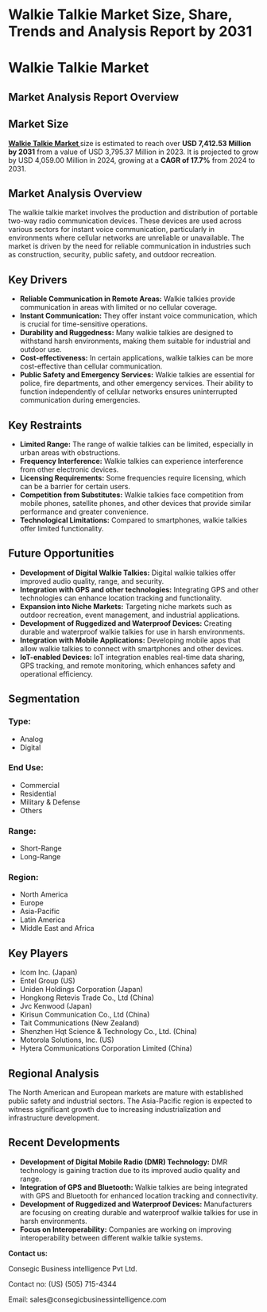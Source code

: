 # Walkie Talkie Market Size, Share, Trends and Analysis Report by 2031
# Walkie Talkie Market</h1>
<h2 class="text-xl sm:text-2xl font-semibold text-gray-600 mt-2">Market Analysis Report Overview</h2>
        </header>


<h2 class="text-2xl font-semibold text-gray-700 mb-4 pb-2 border-b-2 border-gray-200">Market Size</h2>
<p class="text-gray-600 leading-relaxed">
    <a href="https://www.consegicbusinessintelligence.com/walkie-talkie-market"><b> Walkie Talkie Market </b></a> size is estimated to reach over <strong>USD 7,412.53 Million by 2031</strong> from a value of USD 3,795.37 Million in 2023. It is projected to grow by USD 4,059.00 Million in 2024, growing at a <strong>CAGR of 17.7%</strong> from 2024 to 2031.
</p>
        </section>


<h2 class="text-2xl font-semibold text-gray-700 mb-4 pb-2 border-b-2 border-gray-200">Market Analysis Overview</h2>
<p class="text-gray-600 leading-relaxed">
    The walkie talkie market involves the production and distribution of portable two-way radio communication devices. These devices are used across various sectors for instant voice communication, particularly in environments where cellular networks are unreliable or unavailable. The market is driven by the need for reliable communication in industries such as construction, security, public safety, and outdoor recreation.
</p>
        </section>


<h2 class="text-2xl font-semibold text-gray-700 mb-4 pb-2 border-b-2 border-gray-200">Key Drivers</h2>
<ul class="list-disc list-inside space-y-2 text-gray-600 leading-relaxed">
    <li><strong>Reliable Communication in Remote Areas:</strong> Walkie talkies provide communication in areas with limited or no cellular coverage.</li>
    <li><strong>Instant Communication:</strong> They offer instant voice communication, which is crucial for time-sensitive operations.</li>
    <li><strong>Durability and Ruggedness:</strong> Many walkie talkies are designed to withstand harsh environments, making them suitable for industrial and outdoor use.</li>
    <li><strong>Cost-effectiveness:</strong> In certain applications, walkie talkies can be more cost-effective than cellular communication.</li>
    <li><strong>Public Safety and Emergency Services:</strong> Walkie talkies are essential for police, fire departments, and other emergency services. Their ability to function independently of cellular networks ensures uninterrupted communication during emergencies.</li>
</ul>
        </section>


<h2 class="text-2xl font-semibold text-gray-700 mb-4 pb-2 border-b-2 border-gray-200">Key Restraints</h2>
<ul class="list-disc list-inside space-y-2 text-gray-600 leading-relaxed">
    <li><strong>Limited Range:</strong> The range of walkie talkies can be limited, especially in urban areas with obstructions.</li>
    <li><strong>Frequency Interference:</strong> Walkie talkies can experience interference from other electronic devices.</li>
    <li><strong>Licensing Requirements:</strong> Some frequencies require licensing, which can be a barrier for certain users.</li>
    <li><strong>Competition from Substitutes:</strong> Walkie talkies face competition from mobile phones, satellite phones, and other devices that provide similar performance and greater convenience.</li>
    <li><strong>Technological Limitations:</strong> Compared to smartphones, walkie talkies offer limited functionality.</li>
</ul>
        </section>


<h2 class="text-2xl font-semibold text-gray-700 mb-4 pb-2 border-b-2 border-gray-200">Future Opportunities</h2>
<ul class="list-disc list-inside space-y-2 text-gray-600 leading-relaxed">
    <li><strong>Development of Digital Walkie Talkies:</strong> Digital walkie talkies offer improved audio quality, range, and security.</li>
    <li><strong>Integration with GPS and other technologies:</strong> Integrating GPS and other technologies can enhance location tracking and functionality.</li>
    <li><strong>Expansion into Niche Markets:</strong> Targeting niche markets such as outdoor recreation, event management, and industrial applications.</li>
    <li><strong>Development of Ruggedized and Waterproof Devices:</strong> Creating durable and waterproof walkie talkies for use in harsh environments.</li>
    <li><strong>Integration with Mobile Applications:</strong> Developing mobile apps that allow walkie talkies to connect with smartphones and other devices.</li>
    <li><strong>IoT-enabled Devices:</strong> IoT integration enables real-time data sharing, GPS tracking, and remote monitoring, which enhances safety and operational efficiency.</li>
</ul>
        </section>


<h2 class="text-2xl font-semibold text-gray-700 mb-4 pb-2 border-b-2 border-gray-200">Segmentation</h2>
<div class="grid grid-cols-1 sm:grid-cols-2 lg:grid-cols-3 gap-6">
    <div class="bg-gray-50 p-6 rounded-lg border border-gray-200">
        <h3 class="font-bold text-gray-800 mb-2">Type:</h3>
        <ul class="list-disc list-inside text-sm text-gray-600 space-y-1">
<li>Analog</li>
<li>Digital</li>
        </ul>
    </div>
    <div class="bg-gray-50 p-6 rounded-lg border border-gray-200">
        <h3 class="font-bold text-gray-800 mb-2">End Use:</h3>
        <ul class="list-disc list-inside text-sm text-gray-600 space-y-1">
<li>Commercial</li>
<li>Residential</li>
<li>Military & Defense</li>
<li>Others</li>
        </ul>
    </div>
    <div class="bg-gray-50 p-6 rounded-lg border border-gray-200">
        <h3 class="font-bold text-gray-800 mb-2">Range:</h3>
        <ul class="list-disc list-inside text-sm text-gray-600 space-y-1">
<li>Short-Range</li>
<li>Long-Range</li>
        </ul>
    </div>
    <div class="bg-gray-50 p-6 rounded-lg border border-gray-200 col-span-1 sm:col-span-2 lg:col-span-1">
        <h3 class="font-bold text-gray-800 mb-2">Region:</h3>
        <ul class="list-disc list-inside text-sm text-gray-600 space-y-1">
<li>North America</li>
<li>Europe</li>
<li>Asia-Pacific</li>
<li>Latin America</li>
<li>Middle East and Africa</li>
        </ul>
    </div>
</div>
        </section>


<h2 class="text-2xl font-semibold text-gray-700 mb-4 pb-2 border-b-2 border-gray-200">Key Players</h2>
<ul class="list-disc list-inside space-y-1 text-gray-600">
    <li>Icom Inc. (Japan)</li>
    <li>Entel Group (US)</li>
    <li>Uniden Holdings Corporation (Japan)</li>
    <li>Hongkong Retevis Trade Co., Ltd (China)</li>
    <li>Jvc Kenwood (Japan)</li>
    <li>Kirisun Communication Co., Ltd (China)</li>
    <li>Tait Communications (New Zealand)</li>
    <li>Shenzhen Hqt Science & Technology Co., Ltd. (China)</li>
    <li>Motorola Solutions, Inc. (US)</li>
    <li>Hytera Communications Corporation Limited (China)</li>
</ul>
        </section>


<h2 class="text-2xl font-semibold text-gray-700 mb-4 pb-2 border-b-2 border-gray-200">Regional Analysis</h2>
<p class="text-gray-600 leading-relaxed">
    The North American and European markets are mature with established public safety and industrial sectors. The Asia-Pacific region is expected to witness significant growth due to increasing industrialization and infrastructure development.
</p>
        </section>
        

<h2 class="text-2xl font-semibold text-gray-700 mb-4 pb-2 border-b-2 border-gray-200">Recent Developments</h2>
<ul class="list-disc list-inside space-y-2 text-gray-600 leading-relaxed">
    <li><strong>Development of Digital Mobile Radio (DMR) Technology:</strong> DMR technology is gaining traction due to its improved audio quality and range.</li>
    <li><strong>Integration of GPS and Bluetooth:</strong> Walkie talkies are being integrated with GPS and Bluetooth for enhanced location tracking and connectivity.</li>
    <li><strong>Development of Ruggedized and Waterproof Devices:</strong> Manufacturers are focusing on creating durable and waterproof walkie talkies for use in harsh environments.</li>
    <li><strong>Focus on Interoperability:</strong> Companies are working on improving interoperability between different walkie talkie systems.</li>
</ul>
        </section>

<p><strong>Contact us:</strong></p>
<p>Consegic Business intelligence Pvt Ltd.</p>
<p>Contact no: (US) (505) 715-4344</p>
<p>Email: sales@consegicbusinessintelligence.com</p>
        </footer>


</body>
</html>


